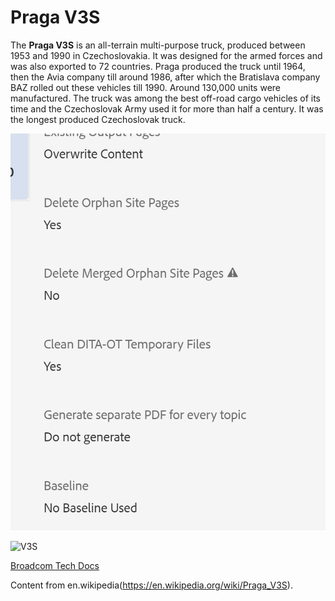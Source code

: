# Praga V3S

The **Praga V3S** is an all-terrain multi-purpose truck, produced between 1953 and 1990 in Czechoslovakia. It was designed for the armed forces and was also exported to 72 countries. Praga produced the truck until 1964, then the Avia company till around 1986, after which the Bratislava company BAZ rolled out these vehicles till 1990. Around 130,000 units were manufactured. The truck was among the best off-road cargo vehicles of its time and the Czechoslovak Army used it for more than half a century. It was the longest produced Czechoslovak truck.

![AEM Delete](images/delete.png)

![V3S](images/v3s.png)

[Broadcom Tech Docs](http://www.techdocs.broadcom.com)

Content from en.wikipedia(https://en.wikipedia.org/wiki/Praga_V3S).
